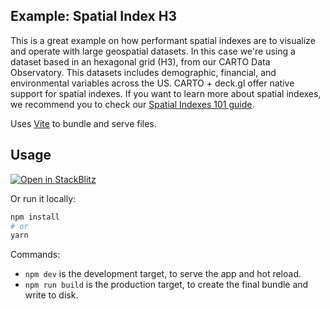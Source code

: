 ## Example: Spatial Index H3

This is a great example on how performant spatial indexes are to visualize and operate with large geospatial datasets. In this case we're using a dataset based in an hexagonal grid (H3), from our CARTO Data Observatory. This datasets includes demographic, financial, and environmental variables across the US. CARTO + deck.gl offer native support for spatial indexes. If you want to learn more about spatial indexes, we recommend you to check our [Spatial Indexes 101 guide](https://go.carto.com/report-spatial-indexes-101).  

Uses [Vite](https://vitejs.dev/) to bundle and serve files.

## Usage

[![Open in StackBlitz](https://developer.stackblitz.com/img/open_in_stackblitz.svg)](https://stackblitz.com/github/CartoDB/deck.gl-examples/tree/master/spatial-features-h3?file=index.ts)

Or run it locally:

```bash
npm install
# or
yarn
```

Commands:
* `npm dev` is the development target, to serve the app and hot reload.
* `npm run build` is the production target, to create the final bundle and write to disk.
